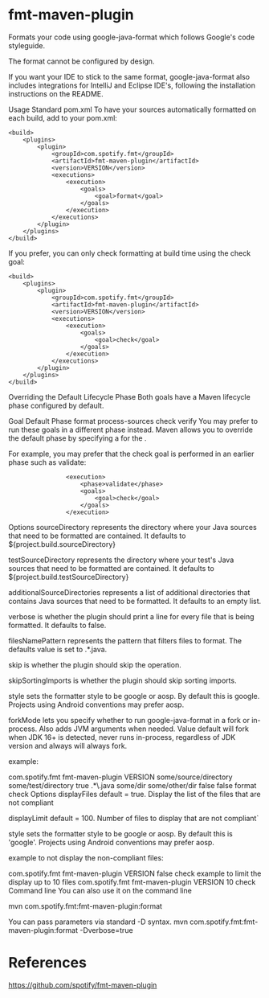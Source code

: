 # fmt-maven-plugin

Formats your code using google-java-format which follows Google's code styleguide.

The format cannot be configured by design.

If you want your IDE to stick to the same format, google-java-format also includes integrations for IntelliJ and Eclipse IDE's, following the installation instructions on the README.

Usage
Standard pom.xml
To have your sources automatically formatted on each build, add to your pom.xml:

    <build>
        <plugins>
            <plugin>
                <groupId>com.spotify.fmt</groupId>
                <artifactId>fmt-maven-plugin</artifactId>
                <version>VERSION</version>
                <executions>
                    <execution>
                        <goals>
                            <goal>format</goal>
                        </goals>
                    </execution>
                </executions>
            </plugin>
        </plugins>
    </build>
If you prefer, you can only check formatting at build time using the check goal:

    <build>
        <plugins>
            <plugin>
                <groupId>com.spotify.fmt</groupId>
                <artifactId>fmt-maven-plugin</artifactId>
                <version>VERSION</version>
                <executions>
                    <execution>
                        <goals>
                            <goal>check</goal>
                        </goals>
                    </execution>
                </executions>
            </plugin>
        </plugins>
    </build>
Overriding the Default Lifecycle Phase
Both goals have a Maven lifecycle phase configured by default.

Goal	Default Phase
format	process-sources
check	verify
You may prefer to run these goals in a different phase instead.
Maven allows you to override the default phase by specifying a <phase> for the <execution>.

For example, you may prefer that the check goal is performed in an earlier phase such as validate:

                    <execution>
                        <phase>validate</phase>
                        <goals>
                            <goal>check</goal>
                        </goals>
                    </execution>
Options
sourceDirectory represents the directory where your Java sources that need to be formatted are contained. It defaults to ${project.build.sourceDirectory}

testSourceDirectory represents the directory where your test's Java sources that need to be formatted are contained. It defaults to ${project.build.testSourceDirectory}

additionalSourceDirectories represents a list of additional directories that contains Java sources that need to be formatted. It defaults to an empty list.

verbose is whether the plugin should print a line for every file that is being formatted. It defaults to false.

filesNamePattern represents the pattern that filters files to format. The defaults value is set to .*\.java.

skip is whether the plugin should skip the operation.

skipSortingImports is whether the plugin should skip sorting imports.

style sets the formatter style to be google or aosp. By default this is google. Projects using Android conventions may prefer aosp.

forkMode lets you specify whether to run google-java-format in a fork or in-process. Also adds JVM arguments when needed. Value default will fork when JDK 16+ is detected, never runs in-process, regardless of JDK version and always will always fork.

example:

<build>
    <plugins>
        <plugin>
            <groupId>com.spotify.fmt</groupId>
            <artifactId>fmt-maven-plugin</artifactId>
            <version>VERSION</version>
            <configuration>
                <sourceDirectory>some/source/directory</sourceDirectory>
                <testSourceDirectory>some/test/directory</testSourceDirectory>
                <verbose>true</verbose>
                <filesNamePattern>.*\.java</filesNamePattern>
                <additionalSourceDirectories>
                    <param>some/dir</param>
                    <param>some/other/dir</param>
                </additionalSourceDirectories>
                <skip>false</skip>
                <skipSortingImports>false</skipSortingImports>
                <style>google</style>
            </configuration>
            <executions>
                <execution>
                    <goals>
                        <goal>format</goal>
                    </goals>
                </execution>
            </executions>
        </plugin>
    </plugins>
</build>
check Options
displayFiles default = true. Display the list of the files that are not compliant

displayLimit default = 100. Number of files to display that are not compliant`

style sets the formatter style to be google or aosp. By default this is 'google'. Projects using Android conventions may prefer aosp.

example to not display the non-compliant files:

<build>
    <plugins>
        <plugin>
            <groupId>com.spotify.fmt</groupId>
            <artifactId>fmt-maven-plugin</artifactId>
            <version>VERSION</version>
            <configuration>
                <displayFiles>false</displayFiles>
            </configuration>
            <executions>
                <execution>
                    <goals>
                        <goal>check</goal>
                    </goals>
                </execution>
            </executions>
        </plugin>
    </plugins>
</build>
example to limit the display up to 10 files

<build>
    <plugins>
        <plugin>
            <groupId>com.spotify.fmt</groupId>
            <artifactId>fmt-maven-plugin</artifactId>
            <version>VERSION</version>
            <configuration>
                <displayLimit>10</displayLimit>
            </configuration>
            <executions>
                <execution>
                    <goals>
                        <goal>check</goal>
                    </goals>
                </execution>
            </executions>
        </plugin>
    </plugins>
</build>
Command line
You can also use it on the command line

mvn com.spotify.fmt:fmt-maven-plugin:format

You can pass parameters via standard -D syntax. mvn com.spotify.fmt:fmt-maven-plugin:format -Dverbose=true

# References
https://github.com/spotify/fmt-maven-plugin
